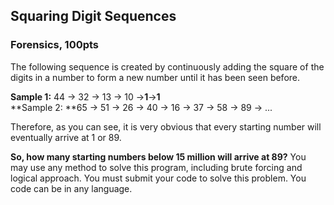 ## Squaring Digit Sequences

### Forensics, 100pts

The following sequence is created by continuously adding the square of the digits in a number to form a new number until it has been seen before.

**Sample 1:** 44 → 32 → 13 → 10 →**1**→**1**  
**Sample 2: **65 → 51 → 26 → 40 → 16 → 37 → 58 → 89 → ...

Therefore, as you can see, it is very obvious that every starting number will eventually arrive at 1 or 89.

**So, how many starting numbers below 15 million will arrive at 89?** You may use any method to solve this program, including brute forcing and logical approach. You must submit your code to solve this problem. You code can be in any language.

